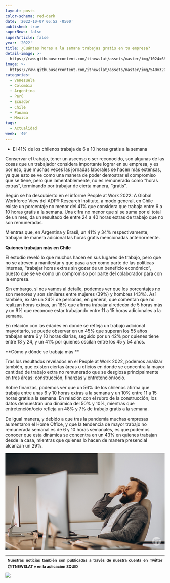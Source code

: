 ```yaml
---
layout: posts
color-schema: red-dark
date: '2022-10-07 05:52 -0500'
published: true
superNews: false
superArticle: false
year: '2022'
title: ¿Cuántas horas a la semana trabajas gratis en tu empresa?
detail-image: >-
  https://raw.githubusercontent.com/itnewslat/assets/master/img/1024x680/descanso-en-oficina-g.jpg
image: >-
  https://raw.githubusercontent.com/itnewslat/assets/master/img/540x320/descanso-en-oficina-p.jpg
categories:
  - Venezuela
  - Colombia
  - Argentina
  - Perú
  - Ecuador
  - Chile
  - Panama
  - Mexico
tags:
  - Actualidad
week: '40'
---
```

- El 41% de los chilenos trabaja de 6 a 10 horas gratis a la semana

Conservar el trabajo, tener un ascenso o ser reconocido, son algunas de las cosas que un trabajador considera importante lograr en su empresa, y es por eso, que muchas veces las jornadas laborales se hacen más extensas, ya que esto se ve  como una manera de poder demostrar el compromiso que se tiene, pero que lamentablemente, no es remunerado como “horas extras”, terminando por trabajar de cierta manera, “gratis”.

Según se ha descubierto en el informe People at Work 2022: A Global Workforce View del ADP® Research Institute, a modo general, en Chile existe un porcentaje no menor del 41% que considera que trabaja entre 6 a 10 horas gratis a la semana. Una cifra no menor que si se suma por el total de un mes, da un resultado de entre 24 a 40 horas extras de trabajo que no son remuneradas.

Mientras que, en Argentina y Brasil, un 41% y 34% respectivamente, trabajan de manera adicional las horas gratis mencionadas anteriormente.

**Quienes trabajan más en Chile**

El estudio reveló lo que muchos hacen en sus lugares de trabajo, pero que no se atreven a manifestar y que pasa a ser como parte de las políticas internas, “trabajar horas extras sin gozar de un beneficio económico”, puesto que se ve como un compromiso por parte del colaborador para con la empresa.

Sin embargo, si nos vamos al detalle, podemos ver que los porcentajes no son menores y son similares entre mujeres (39%) y hombres (43%). Así también, existe un 24% de personas, en general, que comentan que no realizan horas extras, un 18% que afirma trabajar alrededor de 5 horas más y un 9% que reconoce estar trabajando entre 11 a 15 horas adicionales a la semana. 

En relación con las edades en donde se refleja un trabajo adicional mayoritario, se puede observar en un 45% que superan los 55 años trabajan entre 6 y 10 horas diarias, seguido por un 42% por quienes tiene entre 18 y 24, y un 41% por quienes oscilan entre los 45 y 54 años.

**Cómo y dónde se trabaja más **

Tras los resultados revelados en el People at Work 2022, podemos analizar también, que existen ciertas áreas u oficios en donde se concentra la mayor cantidad de trabajo extra no remunerado que se desglosa principalmente en tres áreas: construcción, finanzas y entretención/ocio.

Sobre finanzas, podemos ver que un 56% de los chilenos afirma que trabaja entre unas 6 y 10 horas extras a la semana y un 10% entre 11 a 15 horas gratis a la semana. En relación con el rubro de la construcción, los datos demuestran una dinámica del 50% y 10%, mientras que entretención/ocio refleja un 48% y 7% de trabajo gratis a la semana.

De igual manera, y debido a que tras la pandemia muchas empresas aumentaron el Home Office, y que la tendencia de mayor trabajo no remunerada semanal es de  6 y 10 horas semanales, es que podemos conocer que esta dinámica se concentra en un 43% en quienes trabajan desde la casa, mientras que quienes lo hacen de manera presencial alcanzan un 29%.

![](https://raw.githubusercontent.com/itnewslat/assets/master/img/540x320/descanso-en-oficina-p.jpg)

<table style="height: 42px;" width="569">
<tbody>
<tr>
<td style="text-align: justify;"><sub><strong>Nuestras noticias también son publicadas a través de nuestra cuenta en Twitter <a href="https://twitter.com/itnewslat?lang=es">@ITNEWSLAT</a> y en la aplicación <a href="https://squidapp.co/en/">SQUID</a></strong></sub></td>
</tr>
</tbody>
</table>

<img src="https://tracker.metricool.com/c3po.jpg?hash=56f88a41e39ab42c063cc51676587a04"/>
